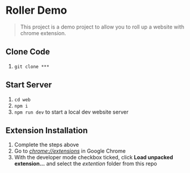 # Roller Demo

> This project is a demo project to allow you to roll up a website with chrome extension.

## Clone Code

1.  `git clone ***`

## Start Server

1.  `cd web`
2.  `npm i`
3.  `npm run dev` to start a local dev website server

## Extension Installation

1.  Complete the steps above
2.  Go to [_chrome://extensions_](chrome://extensions) in Google Chrome
3.  With the developer mode checkbox ticked, click **Load unpacked extension...** and select the _extention_ folder from this repo
